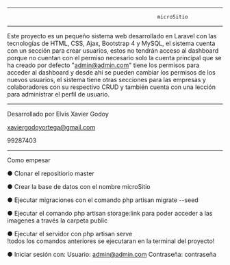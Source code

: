 ********************************************************************************************************************
                                                     microSitio 
********************************************************************************************************************

Este proyecto es un pequeño sistema web desarrollado en Laravel con las tecnologías de HTML, CSS, Ajax, Bootstrap 4 y MySQL, el sistema cuenta con un sección para crear usuarios, estos no tendrán acceso al dashboard porque no cuentan con el permiso necesario solo la cuenta principal que se ha creado por defecto "admin@admin.com" tiene los permisos para acceder al dashboard y desde ahí se pueden cambiar los permisos de los nuevos usuarios, el sistema tiene otras secciones para las empresas y colaboradores con su respectivo CRUD y también cuenta con una lección para administrar el perfil de usuario.

********************************************************************************************************************

Desarrollado por
Elvis Xavier Godoy

xaviergodoyortega@gmail.com

99287403

********************************************************************************************************************

Como empesar

● Clonar el repositiorio master

● Crear la base de datos con el nombre microSitio

● Ejecutar migraciones con el comando php artisan migrate --seed

● Ejecutar el comando php artisan storage:link para poder acceder a las imagenes a través la carpeta public

● Ejecutar el servidor con php artisan serve                                                      
        !todos los comandos anteriores se ejecutaran en la terminal del proyecto!

● Iniciar sesión con:
Usuario: admin@admin.com
Contraseña: contraseña
